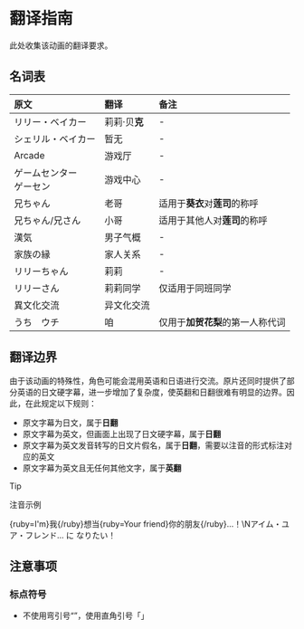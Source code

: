 # 翻译指南

此处收集该动画的翻译要求。

## 名词表

| 原文                       | 翻译          | 备注                             |
| :------------------------- | :------------ | :------------------------------- |
| リリー・ベイカー           | 莉莉·贝**克** | -                                |
| シェリル・ベイカー         | 暂无          | -                                |
| Arcade                     | 游戏厅        | -                                |
| ゲームセンター<br>ゲーセン | 游戏中心      | -                                |
| 兄ちゃん                   | 老哥          | 适用于**葵衣**对**莲司**的称呼   |
| 兄ちゃん/兄さん            | 小哥          | 适用于其他人对**莲司**的称呼     |
| 漢気                       | 男子气概      | -                                |
| 家族の縁                   | 家人关系      | -                                |
| リリーちゃん               | 莉莉          | -                                |
| リリーさん                 | 莉莉同学      | 仅适用于同班同学                 |
| 異文化交流                 | 异文化交流    |                                  |
| うち　ウチ                 | 咱            | 仅用于**加贺花梨**的第一人称代词 |

## 翻译边界

由于该动画的特殊性，角色可能会混用英语和日语进行交流。原片还同时提供了部分英语的日文硬字幕，进一步增加了复杂度，使英翻和日翻很难有明显的边界。因此，在此规定以下规则：

+ 原文字幕为日文，属于**日翻**
+ 原文字幕为英文，但画面上出现了日文硬字幕，属于**日翻**
+ 原文字幕为英文发音转写的日文片假名，属于**日翻**，需要以注音的形式标注对应的英文
+ 原文字幕为英文且无任何其他文字，属于**英翻**

> [!TIP]
> 注音示例
>
> {ruby=I'm}我{/ruby}想当{ruby=Your friend}你的朋友{/ruby}…！\Nアイム・ユア・フレンド… に なりたい！

## 注意事项

### 标点符号

+ 不使用弯引号“”，使用直角引号「」
